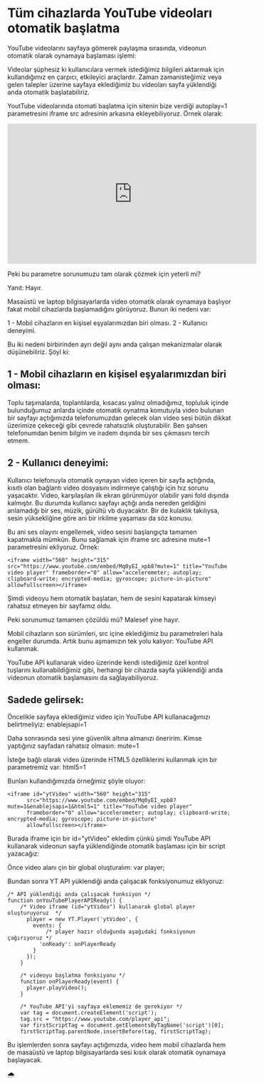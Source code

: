 <h1>Tüm cihazlarda YouTube videoları otomatik başlatma</h1>

YouTube videolarını sayfaya gömerek paylaşma sırasında, videonun otomatik olarak oynamaya başlaması işlemi:

Videolar şüphesiz ki kullanıcılara vermek istediğimiz bilgileri aktarmak için kullandığımız en çarpıcı, etkileyici araçlardır. Zaman zamanisteğimiz veya gelen talepler üzerine sayfaya eklediğimiz bu videoları sayfa yüklendiği anda otomatik başlatabiliriz.

YoutTube videolarında otomati başlatma için sitenin bize verdiği autoplay=1 parametresini iframe src adresinin arkasına ekleyebiliyoruz. Örnek olarak: 
<iframe width="560" height="315" src="https://www.youtube.com/embed/Mq0yEI_xpb8?autoplay=1" title="YouTube video player" frameborder="0" allow="accelerometer; autoplay; clipboard-write; encrypted-media; gyroscope; picture-in-picture" allowfullscreen></iframe>

Peki bu parametre sorunumuzu tam olarak çözmek için yeterli mi?

Yanıt: Hayır.

Masaüstü ve laptop bilgisayarlarda video otomatik olarak oynamaya başlıyor fakat mobil cihazlarda başlamadığını görüyoruz. Bunun iki nedeni var:

1 - Mobil cihazların en kişisel eşyalarımızdan biri olması.
2 - Kullanıcı deneyimi.

Bu iki nedeni birbirinden ayrı değil aynı anda çalışan mekanizmalar olarak düşünebiliriz. Şöyl ki:

<h2>1 - Mobil cihazların en kişisel eşyalarımızdan biri olması:</h2>
Toplu taşımalarda, toplantılarda, kısacası yalnız olmadığımız, topluluk içinde bulunduğumuz anlarda içinde otomatik oynatma komutuyla video bulunan bir sayfayı açtığımızda telefonumuzdan gelecek olan video sesi bütün dikkat üzerimize çekeceği gibi çevrede rahatsızlık oluşturabilir. Ben şahsen telefonumdan benim bilgim ve iradem dışında bir ses çıkmasını tercih etmem.

<h2>2 - Kullanıcı deneyimi:</h2> Kullanıcı telefonuyla otomatik oynayan video içeren bir sayfa açtığında, kısıtlı olan bağlantı video dosyasını indirmeye çalıştığı için hız sorunu yaşacaktır. Video, karşılaşılan ilk ekran görünmüyor olabilir yani fold dışında kalmıştır. Bu durumda kullanıcı sayfayı açtığı anda nereden geldiğini anlamadığı bir ses, müzik, gürültü vb duyacaktır. Bir de kulaklık takılıysa, sesin yüksekliğine göre ani bir irkilme yaşaması da söz konusu.

Bu ani ses olayını engellemek, video sesini başlangıçta tamamen kapatmakla mümkün. Bunu sağlamak için iframe src adresine mute=1 parametresini ekliyoruz. Örnek:
```
<iframe width="560" height="315" src="https://www.youtube.com/embed/Mq0yEI_xpb8?mute=1" title="YouTube video player" frameborder="0" allow="accelerometer; autoplay; clipboard-write; encrypted-media; gyroscope; picture-in-picture" allowfullscreen></iframe>
```
Şimdi videoyu hem otomatik başlatan, hem de sesini kapatarak kimseyi rahatsız etmeyen bir sayfamız oldu.

Peki sorunumuz tamamen çözüldü mü? Malesef yine hayır.

Mobil cihazların son sürümleri, src içine eklediğimiz bu parametreleri hala engeller durumda. Artık bunu aşmamızın tek yolu kalıyor: YouTube API kullanmak.

YouTube API kullanarak video üzerinde kendi istediğimiz özel kontrol tuşlarını kullanabildiğimiz gibi, herhangi bir cihazda sayfa yüklendiği anda videonun otomatik başlamasını da sağlayabiliyoruz.

<h2>Sadede gelirsek:</h2>

Öncelikle sayfaya eklediğimiz video için YouTube API kullanacağımızı belirtmeliyiz: enablejsapi=1

Daha sonrasında sesi yine güvenlik altına almanızı öneririm. Kimse yaptığınız sayfadan rahatsız olmasın: mute=1

İsteğe bağlı olarak video üzerinde HTML5 özelliklerini kullanmak için bir parametremiz var: html5=1

Bunları kullandığımızda örneğimiz şöyle oluyor:
```
<iframe id="ytVideo" width="560" height="315"
      src="https://www.youtube.com/embed/Mq0yEI_xpb8?mute=1&enablejsapi=1&html5=1" title="YouTube video player"
      frameborder="0" allow="accelerometer; autoplay; clipboard-write; encrypted-media; gyroscope; picture-in-picture"
      allowfullscreen></iframe>
```
Burada iframe için bir id="ytVideo" ekledim çünkü şimdi YouTube API kullanarak videonun sayfa yüklendiğinde otomatik başlaması için bir script yazacağız:

Önce video alanı çin bir global oluşturalım:
var player;

Bundan sonra YT API yüklendiği anda çalışacak fonksiyonumuz ekliyoruz:
```
/* API yüklendiği anda çalışacak fonksiyon */
function onYouTubePlayerAPIReady() {
	/* Video iframe (id="ytVideo") kullanarak global player oluşturuyoruz  */
      player = new YT.Player('ytVideo', {
        events: {
			/* player hazır olduğunda aşağıdaki fonksiyonun çağırıyoruz */
          'onReady': onPlayerReady
        }
      });
    }
    
    /* videoyu başlatma fonksiyonu */
    function onPlayerReady(event) {
      player.playVideo();
    }
    
    /* YouTube API'yi sayfaya eklememiz de gerekiyor */
    var tag = document.createElement('script');
    tag.src = "https://www.youtube.com/player_api";
    var firstScriptTag = document.getElementsByTagName('script')[0];
    firstScriptTag.parentNode.insertBefore(tag, firstScriptTag);
```
    
Bu işlemlerden sonra sayfayı açtığımızda, video hem mobil cihazlarda hem de masaüstü ve laptop bilgisayarlarda sesi kısık olarak otomatik oynamaya başlayacak.

🌧
